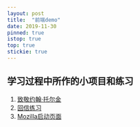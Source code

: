 ```yaml
---
layout: post
title:  "前端demo"
date: 2019-11-30
pinned: true
istop: true
top: true
stickie: true
---
```

<html>
<body>
<h2>学习过程中所作的小项目和练习</h2>
<ol>
<li><a href="https://akayi07.github.io/TributePage1/" target="_blank">致敬约翰·托尔金<a></li>
<li><a href="https://akayi07.github.io/Marking-up-a-letter/" target="_blank">回信练习</a></li>
<li><a href="https://akayi07.github.io/Mozilla-splash-page/" target="_blank">Mozilla启动页面</a></li>
</ol>

